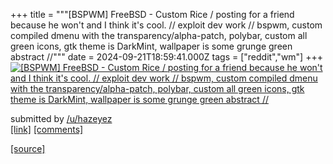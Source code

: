 +++
title = """[BSPWM] FreeBSD - Custom Rice / posting for a friend because he won't and I think it's cool. // exploit dev work // bspwm, custom compiled dmenu with the transparency/alpha-patch, polybar, custom all green icons, gtk theme is DarkMint, wallpaper is some grunge green abstract //"""
date = 2024-09-21T18:59:41.000Z
tags = ["reddit","wm"]
+++
[![[BSPWM] FreeBSD - Custom Rice / posting for a friend because he won't and I think it's cool. // exploit dev work // bspwm, custom compiled dmenu with the transparency/alpha-patch, polybar, custom all green icons, gtk theme is DarkMint, wallpaper is some grunge green abstract //](https://preview.redd.it/xltvndyjm7qd1.png?width=640&crop=smart&auto=webp&s=ed17a9b15175f6653e269afafd617a0ca92318b6 "[BSPWM] FreeBSD - Custom Rice / posting for a friend because he won't and I think it's cool. // exploit dev work // bspwm, custom compiled dmenu with the transparency/alpha-patch, polybar, custom all green icons, gtk theme is DarkMint, wallpaper is some grunge green abstract //")](https://www.reddit.com/r/unixporn/comments/1fma7gp/bspwm_freebsd_custom_rice_posting_for_a_friend/)

submitted by [/u/hazeyez](https://www.reddit.com/user/hazeyez)  
[\[link\]](https://i.redd.it/xltvndyjm7qd1.png) [\[comments\]](https://www.reddit.com/r/unixporn/comments/1fma7gp/bspwm_freebsd_custom_rice_posting_for_a_friend/)

[[source]](https://www.reddit.com/r/unixporn/comments/1fma7gp/bspwm_freebsd_custom_rice_posting_for_a_friend/)
